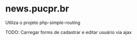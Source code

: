 # news.pucpr.br
Utiliza o projeto php-simple-routing

TODO:
Carregar forms de cadastrar e editar usuário via ajax